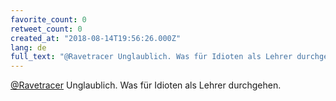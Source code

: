 ```yaml
---
favorite_count: 0
retweet_count: 0
created_at: "2018-08-14T19:56:26.000Z"
lang: de
full_text: "@Ravetracer Unglaublich. Was für Idioten als Lehrer durchgehen."
---
```


[@Ravetracer](https://twitter.com/Ravetracer) Unglaublich. Was für Idioten als
Lehrer durchgehen.

